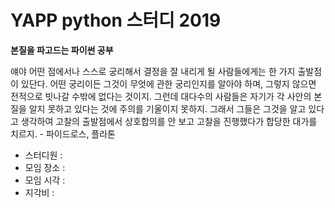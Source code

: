 # YAPP python 스터디 2019

**본질을 파고드는 파이썬 공부**

얘야 어떤 점에서나 스스로 궁리해서 결정을 잘 내리게 될 사람들에게는 한 가지 
출발점이 있단다. 어떤 궁리이든 그것이 무엇에 관한 궁리인지를 알아야 하며, 
그렇지 않으면 전적으로 빗나갈 수밖에 없다는 것이지. 그런데 대다수의 
사람들은 자기가 각 사안의 본질을 알지 못하고 있다는 것에 주의를 기울이지 못하지. 
그래서 그들은 그것을 알고 있다고 생각하여 고찰의 출발점에서 상호합의를 
안 보고 고찰을 진행했다가 합당한 대가를 치르지. - 파이드로스, 플라톤



* 스터디원 : <br>
* 모임 장소 : <br>
* 모임 시각 : <br>
* 지각비 : <br>

